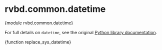 
# rvbd.common.datetime

{module rvbd.common.datetime}

For full details on `datetime`, see the original
[Python library documentation](http://docs.python.org/2/library/datetime.html).

{function replace_sys_datetime}
